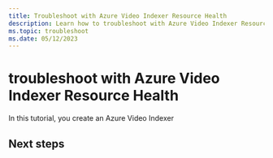 ```yaml
---
title: Troubleshoot with Azure Video Indexer Resource Health
description: Learn how to troubleshoot with Azure Video Indexer Resource Health.
ms.topic: troubleshoot
ms.date: 05/12/2023
---
```


# troubleshoot with Azure Video Indexer Resource Health

In this tutorial, you create an Azure Video Indexer 

## Next steps

